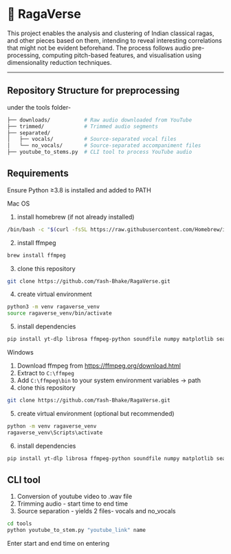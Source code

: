 # 🎵 RagaVerse

This project enables the analysis and clustering of Indian classical ragas, and other pieces based on them, intending to reveal interesting correlations that might not be evident beforehand. The process follows audio pre-processing, computing pitch-based features, and visualisation using dimensionality reduction techniques.

---

##  Repository Structure for preprocessing

under the tools folder- 

```bash
├── downloads/           # Raw audio downloaded from YouTube
├── trimmed/             # Trimmed audio segments
├── separated/
│   ├── vocals/          # Source-separated vocal files
│   └── no_vocals/       # Source-separated accompaniment files
├── youtube_to_stems.py  # CLI tool to process YouTube audio
```

## Requirements

Ensure Python ≥3.8 is installed and added to PATH

Mac OS

1. install homebrew (if not already installed)

```bash
/bin/bash -c "$(curl -fsSL https://raw.githubusercontent.com/Homebrew/install/HEAD/install.sh)"
```
2. install ffmpeg

```bash
brew install ffmpeg
```
3. clone this repository
```bash
git clone https://github.com/Yash-Bhake/RagaVerse.git
```
4. create virtual environment 
```bash
python3 -m venv ragaverse_venv
source ragaverse_venv/bin/activate
```
5. install dependencies
```bash 
pip install yt-dlp librosa ffmpeg-python soundfile numpy matplotlib seaborn scikit-learn tqdm openpyxl
```

Windows

1. Download ffmpeg from https://ffmpeg.org/download.html
2. Extract to `C:\ffmpeg`
3. Add `C:\ffmpeg\bin` to your system environment variables -> path
4. clone this repository
```bash
git clone https://github.com/Yash-Bhake/RagaVerse.git
```
5. create virtual environment (optional but recommended)
```bash
python -m venv ragaverse_venv
ragaverse_venv\Scripts\activate
```
6. install dependencies
```bash 
pip install yt-dlp librosa ffmpeg-python soundfile numpy matplotlib seaborn scikit-learn tqdm openpyxl
```

## CLI tool

1. Conversion of youtube video to .wav file
2. Trimming audio - start time to end time
3. Source separation - yields 2 files- vocals and no_vocals

```bash
cd tools
python youtube_to_stem.py "youtube_link" name
```

Enter start and end time on entering
